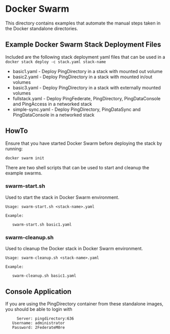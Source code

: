 # Docker Swarm
This directory contains examples that automate the manual steps taken in the Docker standalone directories.

## Example Docker Swarm Stack Deployment Files
Included are the following stack deployment yaml files that can be used in a
`docker stack deploy -c stack.yaml stack-name`

* basic1.yaml        - Deploy PingDirectory in a stack with mounted out volume
* basic2.yaml        - Deploy PingDirectory in a stack with mounted in/out volumes
* basic3.yaml        - Deploy PingDirectory in a stack with externally mounted volumes
* fullstack.yaml     - Deploy PingFederate, PingDirectory, PingDataConsole and PingAccess in a networked stack
* simple-sync.yaml   - Deploy PingDirectory, PingDataSync and PingDataConsole in a networked stack

## HowTo
Ensure that you have started Docker Swarm before deploying the stack by running:

`docker swarm init`

There are two shell scripts that can be used to start and cleanup the example swarms.

### swarm-start.sh
Used to start the stack in Docker Swarm environment.

```
Usage: swarm-start.sh <stack-name>.yaml

Example:

   swarm-start.sh basic1.yaml
```

### swarm-cleanup.sh
Used to cleanup the Docker stack in Docker Swarm environment.

```
Usage: swarm-cleanup.sh <stack-name>.yaml

Example:

   swarm-cleanup.sh basic1.yaml
```

## Console Application
If you are using the PingDirectory container from these standalone images, you should be able to login with

```
     Server: pingdirectory:636
   Username: administrator
   Password: 2FederateM0re
```
